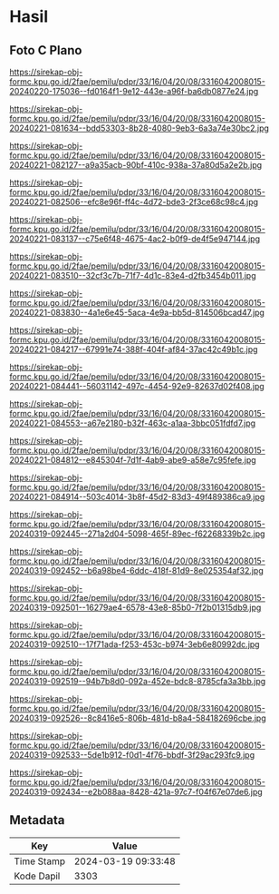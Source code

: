 # Hasil

## Foto C Plano

https://sirekap-obj-formc.kpu.go.id/2fae/pemilu/pdpr/33/16/04/20/08/3316042008015-20240220-175036--fd0164f1-9e12-443e-a96f-ba6db0877e24.jpg

https://sirekap-obj-formc.kpu.go.id/2fae/pemilu/pdpr/33/16/04/20/08/3316042008015-20240221-081634--bdd53303-8b28-4080-9eb3-6a3a74e30bc2.jpg

https://sirekap-obj-formc.kpu.go.id/2fae/pemilu/pdpr/33/16/04/20/08/3316042008015-20240221-082127--a9a35acb-90bf-410c-938a-37a80d5a2e2b.jpg

https://sirekap-obj-formc.kpu.go.id/2fae/pemilu/pdpr/33/16/04/20/08/3316042008015-20240221-082506--efc8e96f-ff4c-4d72-bde3-2f3ce68c98c4.jpg

https://sirekap-obj-formc.kpu.go.id/2fae/pemilu/pdpr/33/16/04/20/08/3316042008015-20240221-083137--c75e6f48-4675-4ac2-b0f9-de4f5e947144.jpg

https://sirekap-obj-formc.kpu.go.id/2fae/pemilu/pdpr/33/16/04/20/08/3316042008015-20240221-083510--32cf3c7b-71f7-4d1c-83e4-d2fb3454b011.jpg

https://sirekap-obj-formc.kpu.go.id/2fae/pemilu/pdpr/33/16/04/20/08/3316042008015-20240221-083830--4a1e6e45-5aca-4e9a-bb5d-814506bcad47.jpg

https://sirekap-obj-formc.kpu.go.id/2fae/pemilu/pdpr/33/16/04/20/08/3316042008015-20240221-084217--67991e74-388f-404f-af84-37ac42c49b1c.jpg

https://sirekap-obj-formc.kpu.go.id/2fae/pemilu/pdpr/33/16/04/20/08/3316042008015-20240221-084441--56031142-497c-4454-92e9-82637d02f408.jpg

https://sirekap-obj-formc.kpu.go.id/2fae/pemilu/pdpr/33/16/04/20/08/3316042008015-20240221-084553--a67e2180-b32f-463c-a1aa-3bbc051fdfd7.jpg

https://sirekap-obj-formc.kpu.go.id/2fae/pemilu/pdpr/33/16/04/20/08/3316042008015-20240221-084812--e845304f-7d1f-4ab9-abe9-a58e7c95fefe.jpg

https://sirekap-obj-formc.kpu.go.id/2fae/pemilu/pdpr/33/16/04/20/08/3316042008015-20240221-084914--503c4014-3b8f-45d2-83d3-49f489386ca9.jpg

https://sirekap-obj-formc.kpu.go.id/2fae/pemilu/pdpr/33/16/04/20/08/3316042008015-20240319-092445--271a2d04-5098-465f-89ec-f62268339b2c.jpg

https://sirekap-obj-formc.kpu.go.id/2fae/pemilu/pdpr/33/16/04/20/08/3316042008015-20240319-092452--b6a98be4-6ddc-418f-81d9-8e025354af32.jpg

https://sirekap-obj-formc.kpu.go.id/2fae/pemilu/pdpr/33/16/04/20/08/3316042008015-20240319-092501--16279ae4-6578-43e8-85b0-7f2b01315db9.jpg

https://sirekap-obj-formc.kpu.go.id/2fae/pemilu/pdpr/33/16/04/20/08/3316042008015-20240319-092510--17f71ada-f253-453c-b974-3eb6e80992dc.jpg

https://sirekap-obj-formc.kpu.go.id/2fae/pemilu/pdpr/33/16/04/20/08/3316042008015-20240319-092519--94b7b8d0-092a-452e-bdc8-8785cfa3a3bb.jpg

https://sirekap-obj-formc.kpu.go.id/2fae/pemilu/pdpr/33/16/04/20/08/3316042008015-20240319-092526--8c8416e5-806b-481d-b8a4-584182696cbe.jpg

https://sirekap-obj-formc.kpu.go.id/2fae/pemilu/pdpr/33/16/04/20/08/3316042008015-20240319-092533--5de1b912-f0d1-4f76-bbdf-3f29ac293fc9.jpg

https://sirekap-obj-formc.kpu.go.id/2fae/pemilu/pdpr/33/16/04/20/08/3316042008015-20240319-092434--e2b088aa-8428-421a-97c7-f04f67e07de6.jpg


## Metadata

| Key        | Value               |
| ---------- | ------------------- |
| Time Stamp | 2024-03-19 09:33:48 |
| Kode Dapil | 3303                |



